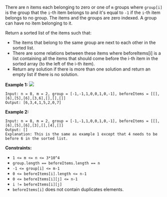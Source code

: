 There are n items each belonging to zero or one of `m` groups where `group[i]` is the group that the `i`-th item belongs to and it's equal to `-1` if the `i`-th item belongs to no group. The items and the groups are zero indexed. A group can have no item belonging to it.

Return a sorted list of the items such that:

* The items that belong to the same group are next to each other in the sorted list.
* There are some relations between these items where beforeItems[i] is a list containing all the items that should come before the i-th item in the sorted array (to the left of the i-th item).
* Return any solution if there is more than one solution and return an empty list if there is no solution.

 

**Example 1:**
![](https://assets.leetcode.com/uploads/2019/09/11/1359_ex1.png)

```
Input: n = 8, m = 2, group = [-1,-1,1,0,0,1,0,-1], beforeItems = [[],[6],[5],[6],[3,6],[],[],[]]
Output: [6,3,4,1,5,2,0,7]
```
**Example 2:**
```
Input: n = 8, m = 2, group = [-1,-1,1,0,0,1,0,-1], beforeItems = [[],[6],[5],[6],[3],[],[4],[]]
Output: []
Explanation: This is the same as example 1 except that 4 needs to be before 6 in the sorted list.
``` 

**Constraints:**

* `1 <= m <= n <= 3*10^4`
* `group.length == beforeItems.length == n`
* `-1 <= group[i] <= m-1`
* `0 <= beforeItems[i].length <= n-1`
* `0 <= beforeItems[i][j] <= n-1`
* `i != beforeItems[i][j]`
* `beforeItems[i]` does not contain duplicates elements.